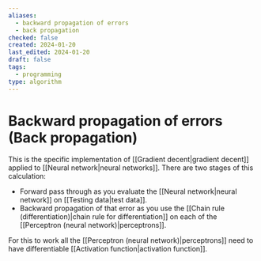 ```yaml
---
aliases:
  - backward propagation of errors
  - back propagation
checked: false
created: 2024-01-20
last_edited: 2024-01-20
draft: false
tags:
  - programming
type: algorithm
---
```

# Backward propagation of errors (Back propagation)

This is the specific implementation of [[Gradient decent|gradient decent]] applied to [[Neural network|neural networks]]. There are two stages of this calculation:

- Forward pass through as you evaluate the [[Neural network|neural network]] on [[Testing data|test data]].
- Backward propagation of that error as you use the [[Chain rule (differentiation)|chain rule for differentiation]] on each of the [[Perceptron (neural network)|perceptrons]]. 

For this to work all the [[Perceptron (neural network)|perceptrons]] need to have differentiable [[Activation function|activation function]].